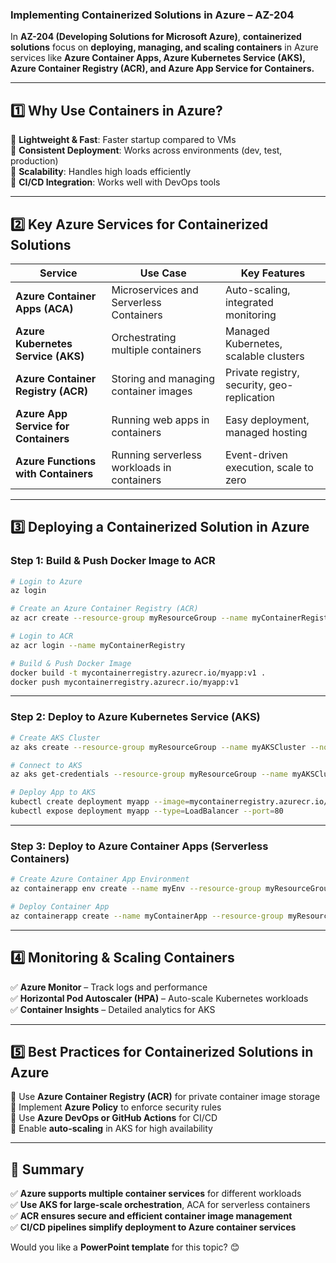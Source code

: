 ### **Implementing Containerized Solutions in Azure – AZ-204**  

In **AZ-204 (Developing Solutions for Microsoft Azure)**, **containerized solutions** focus on **deploying, managing, and scaling containers** in Azure services like **Azure Container Apps, Azure Kubernetes Service (AKS), Azure Container Registry (ACR), and Azure App Service for Containers.**  

---

## **1️⃣ Why Use Containers in Azure?**  
🔹 **Lightweight & Fast**: Faster startup compared to VMs  
🔹 **Consistent Deployment**: Works across environments (dev, test, production)  
🔹 **Scalability**: Handles high loads efficiently  
🔹 **CI/CD Integration**: Works well with DevOps tools  

---

## **2️⃣ Key Azure Services for Containerized Solutions**  
| **Service** | **Use Case** | **Key Features** |  
|------------|-------------|----------------|  
| **Azure Container Apps (ACA)** | Microservices and Serverless Containers | Auto-scaling, integrated monitoring |  
| **Azure Kubernetes Service (AKS)** | Orchestrating multiple containers | Managed Kubernetes, scalable clusters |  
| **Azure Container Registry (ACR)** | Storing and managing container images | Private registry, security, geo-replication |  
| **Azure App Service for Containers** | Running web apps in containers | Easy deployment, managed hosting |  
| **Azure Functions with Containers** | Running serverless workloads in containers | Event-driven execution, scale to zero |  

---

## **3️⃣ Deploying a Containerized Solution in Azure**  
### **Step 1: Build & Push Docker Image to ACR**  
```sh
# Login to Azure
az login 

# Create an Azure Container Registry (ACR)
az acr create --resource-group myResourceGroup --name myContainerRegistry --sku Basic

# Login to ACR
az acr login --name myContainerRegistry

# Build & Push Docker Image
docker build -t mycontainerregistry.azurecr.io/myapp:v1 .
docker push mycontainerregistry.azurecr.io/myapp:v1
```

---

### **Step 2: Deploy to Azure Kubernetes Service (AKS)**  
```sh
# Create AKS Cluster
az aks create --resource-group myResourceGroup --name myAKSCluster --node-count 2 --generate-ssh-keys

# Connect to AKS
az aks get-credentials --resource-group myResourceGroup --name myAKSCluster

# Deploy App to AKS
kubectl create deployment myapp --image=mycontainerregistry.azurecr.io/myapp:v1
kubectl expose deployment myapp --type=LoadBalancer --port=80
```

---

### **Step 3: Deploy to Azure Container Apps (Serverless Containers)**  
```sh
# Create Azure Container App Environment
az containerapp env create --name myEnv --resource-group myResourceGroup --location eastus

# Deploy Container App
az containerapp create --name myContainerApp --resource-group myResourceGroup --image mycontainerregistry.azurecr.io/myapp:v1 --target-port 80 --ingress external --environment myEnv
```

---

## **4️⃣ Monitoring & Scaling Containers**  
✅ **Azure Monitor** – Track logs and performance  
✅ **Horizontal Pod Autoscaler (HPA)** – Auto-scale Kubernetes workloads  
✅ **Container Insights** – Detailed analytics for AKS  

---

## **5️⃣ Best Practices for Containerized Solutions in Azure**  
🔹 Use **Azure Container Registry (ACR)** for private container image storage  
🔹 Implement **Azure Policy** to enforce security rules  
🔹 Use **Azure DevOps or GitHub Actions** for CI/CD  
🔹 Enable **auto-scaling** in AKS for high availability  

---

## **🚀 Summary**  
✅ **Azure supports multiple container services** for different workloads  
✅ **Use AKS for large-scale orchestration**, ACA for serverless containers  
✅ **ACR ensures secure and efficient container image management**  
✅ **CI/CD pipelines simplify deployment to Azure container services**  

Would you like a **PowerPoint template** for this topic? 😊
